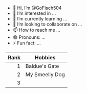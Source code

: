 - 👋 Hi, I’m @GoFisch504
- 👀 I’m interested in ...
- 🌱 I’m currently learning ...
- 💞️ I’m looking to collaborate on ...
- 📫 How to reach me ...
- 😄 Pronouns: ...
- ⚡ Fun fact: ...

<!---
GoFisch504/GoFisch504 is a ✨ special ✨ repository because its `README.md` (this file) appears on your GitHub profile.
You can click the Preview link to take a look at your changes.
--->
| Rank | Hobbies |
|-----:|---------------|
|     1|  Baldue's Gate             |
|     2|  My Smeelly Dog             |
|     3|               |
